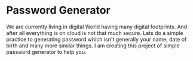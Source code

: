 # Password Generator
We are currently living in digital World having many digital footprints. 
And after all everything is on cloud is not that much secure.
Lets do a simple practice to generating password which isn't generally your name, date of birth and many more similar things. 
I am creating this project of simple password generator to help you.
